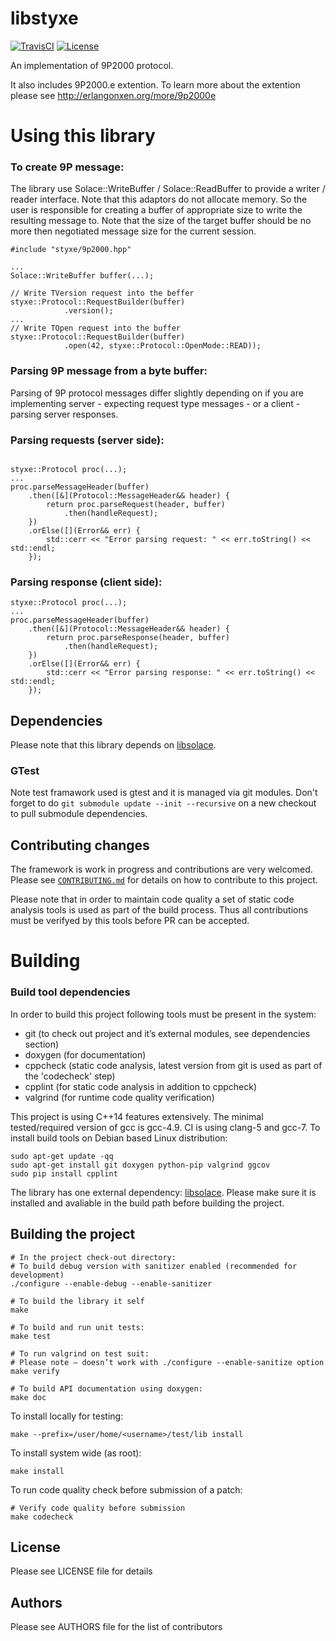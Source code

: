 libstyxe
==================
[![TravisCI][travis-shield]][travis-link]
[![License][license-shield]][license-link]

[travis-shield]: https://travis-ci.org/abbyssoul/libstyxe.png?branch=master
[travis-link]: https://travis-ci.org/abbyssoul/libstyxe
[license-shield]: https://img.shields.io/badge/License-Apache%202.0-blue.svg
[license-link]: https://opensource.org/licenses/Apache-2.0

An implementation of 9P2000 protocol.

It also includes 9P2000.e extention. To learn more about the extention please see http://erlangonxen.org/more/9p2000e

# Using this library

### To create 9P message:
The library use Solace::WriteBuffer / Solace::ReadBuffer to provide a writer / reader interface.
Note that this adaptors do not allocate memory. So the user is responsible for creating a
buffer of appropriate size to write the resulting message to.
Note that the size of the target buffer should be no more then negotiated message size for the current session.


```
#include "styxe/9p2000.hpp"

...
Solace::WriteBuffer buffer(...);

// Write TVersion request into the beffer
styxe::Protocol::RequestBuilder(buffer)
            .version();
...
// Write TOpen request into the buffer
styxe::Protocol::RequestBuilder(buffer)
            .open(42, styxe::Protocol::OpenMode::READ));

```

### Parsing 9P message from a byte buffer:
Parsing of 9P protocol messages differ slightly depending on if you are implementing server - expecting request type messages - or a client - parsing server responses.

### Parsing requests (server side):
```

styxe::Protocol proc(...);
...
proc.parseMessageHeader(buffer)
    .then([&](Protocol::MessageHeader&& header) {
        return proc.parseRequest(header, buffer)
            .then(handleRequest);
    })
    .orElse([](Error&& err) {
        std::cerr << "Error parsing request: " << err.toString() << std::endl;
    });
```
### Parsing response (client side):
```
styxe::Protocol proc(...);
...
proc.parseMessageHeader(buffer)
    .then([&](Protocol::MessageHeader&& header) {
        return proc.parseResponse(header, buffer)
            .then(handleRequest);
    })
    .orElse([](Error&& err) {
        std::cerr << "Error parsing response: " << err.toString() << std::endl;
    });
```


## Dependencies
Please note that this library depends on [libsolace](https://github.com/abbyssoul/libsolace).

### GTest
Note test framawork used is gtest and it is managed via git modules.
Don't forget to do `git submodule update --init --recursive` on a new checkout to pull submodule dependencies.


## Contributing changes
The framework is work in progress and contributions are very welcomed.
Please see  [`CONTRIBUTING.md`](CONTRIBUTING.md) for details on how to contribute to
this project.

Please note that in order to maintain code quality a set of static code analysis tools is used as part of the build process.
Thus all contributions must be verifyed by this tools before PR can be accepted.


# Building

### Build tool dependencies
In order to build this project following tools must be present in the system:
* git (to check out project and it’s external modules, see dependencies section)
* doxygen (for documentation)
* cppcheck (static code analysis, latest version from git is used as part of the 'codecheck' step)
* cpplint (for static code analysis in addition to cppcheck)
* valgrind (for runtime code quality verification)

This project is using C++14 features extensively. The minimal tested/required version of gcc is gcc-4.9.
CI is using clang-5 and gcc-7.
To install build tools on Debian based Linux distribution:
```shell
sudo apt-get update -qq
sudo apt-get install git doxygen python-pip valgrind ggcov
sudo pip install cpplint
```

The library has one external dependency: [libsolace](https://github.com/abbyssoul/libsolace).
Please make sure it is installed and avaliable in the build path before building the project.

## Building the project
```shell
# In the project check-out directory:
# To build debug version with sanitizer enabled (recommended for development)
./configure --enable-debug --enable-sanitizer

# To build the library it self
make

# To build and run unit tests:
make test

# To run valgrind on test suit:
# Please note – doesn’t work with ./configure --enable-sanitize option
make verify

# To build API documentation using doxygen:
make doc
```

To install locally for testing:
```shell
make --prefix=/user/home/<username>/test/lib install
```
To install system wide (as root):
```shell
make install
```
To run code quality check before submission of a patch:
```shell
# Verify code quality before submission
make codecheck
```


## License
Please see LICENSE file for details


## Authors
Please see AUTHORS file for the list of contributors
